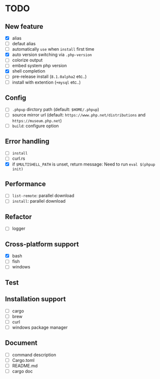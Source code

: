 # TODO

## New feature

- [x] alias
- [ ] defaut alias
- [ ] automatically `use` when `install` first time
- [x] auto version switching via `.php-version`
- [ ] colorize output
- [ ] embed system php version
- [x] shell completion
- [ ] pre-release install (`8.1.0alpha2` etc..)
- [ ] install with extention (`+mysql` etc..)

## Config

- [ ] `.phpup` dirctory path (default: `$HOME/.phpup`)
- [ ] source mirror url (default: `https://www.php.net/distributions` and `https://museum.php.net`)
- [ ] `build`: configure option

## Error handling

- [ ] `install`
- [ ] curl.rs
- [x] if `$MULTISHELL_PATH` is unset, return message: Need to run `eval $(phpup init)`

## Performance

- [ ] `list-remote`: parallel download
- [ ] `install`: parallel download

## Refactor

- [ ] logger

## Cross-platform support

- [x] bash
- [ ] fish
- [ ] windows

## Test

## Installation support

- [ ] cargo
- [ ] brew
- [ ] curl
- [ ] windows package manager

## Document

- [ ] command description
- [ ] Cargo.toml
- [ ] README.md
- [ ] cargo doc
